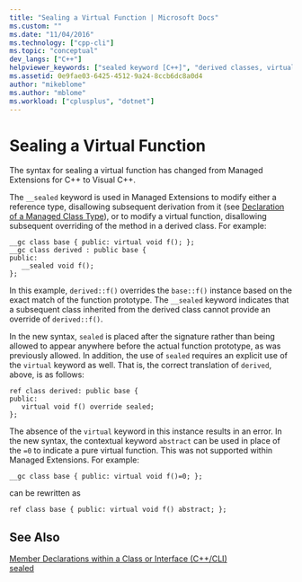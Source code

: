 ```yaml
---
title: "Sealing a Virtual Function | Microsoft Docs"
ms.custom: ""
ms.date: "11/04/2016"
ms.technology: ["cpp-cli"]
ms.topic: "conceptual"
dev_langs: ["C++"]
helpviewer_keywords: ["sealed keyword [C++]", "derived classes, virtual functions", "virtual functions, sealing", "__sealed keyword"]
ms.assetid: 0e9fae03-6425-4512-9a24-8ccb6dc8a0d4
author: "mikeblome"
ms.author: "mblome"
ms.workload: ["cplusplus", "dotnet"]
---
```

# Sealing a Virtual Function

The syntax for sealing a virtual function has changed from Managed Extensions for C++ to Visual C++.

The `__sealed` keyword is used in Managed Extensions to modify either a reference type, disallowing subsequent derivation from it (see [Declaration of a Managed Class Type](../dotnet/declaration-of-a-managed-class-type.md)), or to modify a virtual function, disallowing subsequent overriding of the method in a derived class. For example:

```
__gc class base { public: virtual void f(); };
__gc class derived : public base {
public:
   __sealed void f();
};
```

In this example, `derived::f()` overrides the `base::f()` instance based on the exact match of the function prototype. The `__sealed` keyword indicates that a subsequent class inherited from the derived class cannot provide an override of `derived::f()`.

In the new syntax, `sealed` is placed after the signature rather than being allowed to appear anywhere before the actual function prototype, as was previously allowed. In addition, the use of `sealed` requires an explicit use of the `virtual` keyword as well. That is, the correct translation of `derived`, above, is as follows:

```
ref class derived: public base {
public:
   virtual void f() override sealed;
};
```

The absence of the `virtual` keyword in this instance results in an error. In the new syntax, the contextual keyword `abstract` can be used in place of the `=0` to indicate a pure virtual function. This was not supported within Managed Extensions. For example:

```
__gc class base { public: virtual void f()=0; };
```

can be rewritten as

```
ref class base { public: virtual void f() abstract; };
```

## See Also

[Member Declarations within a Class or Interface (C++/CLI)](../dotnet/member-declarations-within-a-class-or-interface-cpp-cli.md)<br/>
[sealed](../windows/sealed-cpp-component-extensions.md)